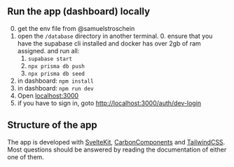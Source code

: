 ## Run the app (dashboard) locally

0. get the env file from @samuelstroschein
1. open the `/database` directory in another terminal.
   0. ensure that you have the supabase cli installed and docker has over 2gb of ram assigned.
   and run all:
   1. `supabase start`
   2. `npx prisma db push`
   3. `npx prisma db seed`
2. in dashboard: `npm install`
3. in dashboard: `npm run dev`
4. Open [localhost:3000](http://localhost:3000)
5. if you have to sign in, goto [http://localhost:3000/auth/dev-login](http://localhost:3000/auth/dev-login)

## Structure of the app

The app is developed with [SvelteKit](https://kit.svelte.dev/), [CarbonComponents](https://carbon-svelte.vercel.app/) and [TailwindCSS](https://tailwindcss.com/).
Most questions should be answered by reading the documentation of either one of them.
